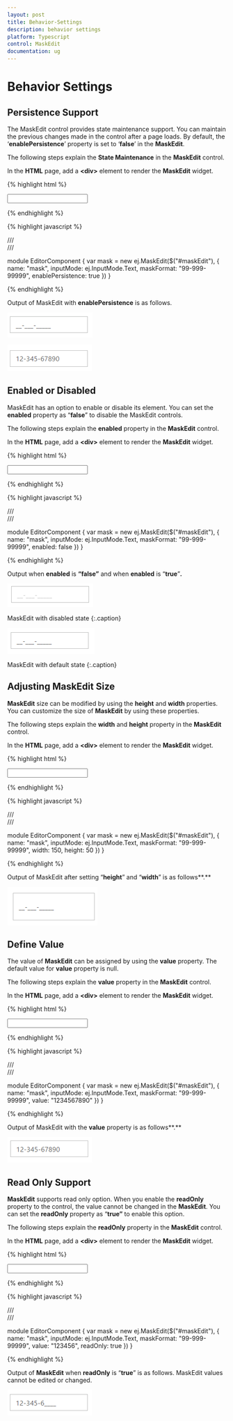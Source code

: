 ```yaml
---
layout: post
title: Behavior-Settings
description: behavior settings
platform: Typescript
control: MaskEdit
documentation: ug
---
```


# Behavior Settings

## Persistence Support

The MaskEdit control provides state maintenance support. You can maintain the previous changes made in the control after a page loads. By default, the ‘**enablePersistence**’ property is set to ‘**false**’ in the **MaskEdit**.

The following steps explain the **State Maintenance** in the **MaskEdit** control.

 In the **HTML** page, add a **&lt;div&gt;** element to render the **MaskEdit** widget. 

{% highlight html %}

<input id="maskEdit" type="text" />
    
{% endhighlight %}

{% highlight javascript %}

/// <reference path="jquery.d.ts" />  
/// <reference path="ej.web.all.d.ts" />

module EditorComponent {
    var mask = new ej.MaskEdit($("#maskEdit"), {
            name: "mask",
            inputMode: ej.InputMode.Text,
            maskFormat: "99-999-99999",
            enablePersistence: true
        })
}

{% endhighlight %}

Output of MaskEdit with **enablePersistence** is as follows. 


![](Behavior-Settings_images/Behavior-Settings_img1.png)

![](Behavior-Settings_images/Behavior-Settings_img2.png)

## Enabled or Disabled

MaskEdit has an option to enable or disable its element. You can set the **enabled** property as “**false**” to disable the MaskEdit controls.

The following steps explain the **enabled** property in the **MaskEdit** control.

In the **HTML** page, add a **&lt;div&gt;** element to render the **MaskEdit** widget. 



{% highlight html %}

<input id="maskEdit" type="text" />
    
{% endhighlight %}

{% highlight javascript %}

/// <reference path="jquery.d.ts" />  
/// <reference path="ej.web.all.d.ts" />

module EditorComponent {
    var mask = new ej.MaskEdit($("#maskEdit"), {
            name: "mask",
            inputMode: ej.InputMode.Text,
            maskFormat: "99-999-99999",
            enabled: false
        })
}

{% endhighlight %}


Output when **enabled** is **“false”** and when **enabled** is “**true**”**.**

![](Behavior-Settings_images/Behavior-Settings_img3.png)

MaskEdit with disabled state
{:.caption}

![](Behavior-Settings_images/Behavior-Settings_img4.png)

MaskEdit with default state
{:.caption}

## Adjusting MaskEdit Size

**MaskEdit** size can be modified by using the **height** and **width** properties. You can customize the size of **MaskEdit** by using these properties.

The following steps explain the **width** and **height** property in the **MaskEdit** control.

In the **HTML** page, add a **&lt;div&gt;** element to render the **MaskEdit** widget. 


{% highlight html %}

<input id="maskEdit" type="text" />
    
{% endhighlight %}

{% highlight javascript %}

/// <reference path="jquery.d.ts" />  
/// <reference path="ej.web.all.d.ts" />

module EditorComponent {
    var mask = new ej.MaskEdit($("#maskEdit"), {
            name: "mask",
            inputMode: ej.InputMode.Text,
            maskFormat: "99-999-99999",
            width: 150,
            height: 50
        })
}

{% endhighlight %}


Output of MaskEdit after setting “**height**” and “**width**” is as follows**.**

![](Behavior-Settings_images/Behavior-Settings_img5.png) 

## Define Value

The value of **MaskEdit** can be assigned by using the **value** property. The default value for **value** property is null.

The following steps explain the **value** property in the **MaskEdit** control.

In the **HTML** page, add a **&lt;div&gt;** element to render the **MaskEdit** widget. 


{% highlight html %}

<input id="maskEdit" type="text" />
    
{% endhighlight %}

{% highlight javascript %}

/// <reference path="jquery.d.ts" />  
/// <reference path="ej.web.all.d.ts" />

module EditorComponent {
    var mask = new ej.MaskEdit($("#maskEdit"), {
                name: "mask",
                inputMode: ej.InputMode.Text,
                maskFormat: "99-999-99999",
                value: "1234567890"
        })
}

{% endhighlight %}

Output of MaskEdit with the **value** property is as follows**.**

![](Behavior-Settings_images/Behavior-Settings_img6.png) 

## Read Only Support

**MaskEdit** supports read only option. When you enable the **readOnly** property to the control, the value cannot be changed in the **MaskEdit**. You can set the **readOnly** property as “**true”** to enable this option.

The following steps explain the **readOnly** property in the **MaskEdit** control.

In the **HTML** page, add a **&lt;div&gt;** element to render the **MaskEdit** widget. 


{% highlight html %}

<input id="maskEdit" type="text" />
    
{% endhighlight %}

{% highlight javascript %}

/// <reference path="jquery.d.ts" />  
/// <reference path="ej.web.all.d.ts" />

module EditorComponent {
    var mask = new ej.MaskEdit($("#maskEdit"), {
                name: "mask",
                inputMode: ej.InputMode.Text,
                maskFormat: "99-999-99999",
                value: "123456",
                readOnly: true
        })
}

{% endhighlight %}


Output of **MaskEdit** when **readOnly** is “**true**” is as follows. MaskEdit values cannot be edited or changed.



![](Behavior-Settings_images/Behavior-Settings_img7.png)